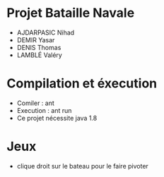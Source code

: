 # Projet Bataille Navale

  - AJDARPASIC Nihad
  - DEMIR Yasar 
  - DENIS Thomas
  - LAMBLÉ Valéry
  
# Compilation et éxecution
  - Comiler : ant
  - Execution : ant run
  - Ce projet nécessite java 1.8
  
# Jeux
  - clique droit sur le bateau pour le faire pivoter
  
 
